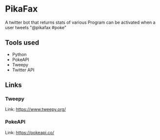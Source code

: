 # PikaFax
A twitter bot that returns stats of various Program
can be activated when a user tweets "@pikafax #poke"

## Tools used
- Python
- PokeAPI
- Tweepy
- Twitter API

## Links

### Tweepy
Link: https://www.tweepy.org/

### PokeAPI
Link: https://pokeapi.co/
